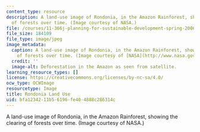 ```yaml
---
content_type: resource
description: A land-use image of Rondonia, in the Amazon Rainforest, showing the clearing
  of forests over time. (Image courtesy of NASA.)
file: /courses/11-366j-planning-for-sustainable-development-spring-2006/bfa1234211b56196fe404888c286314c_11-366js06.jpg
file_size: 184109
file_type: image/jpeg
image_metadata:
  caption: A land-use image of Rondonia, in the Amazon Rainforest, showing the clearing
    of forests over time. (Image courtesy of [NASA](http://www.nasa.gov/).)
  credit: ''
  image-alt: Deforestation in the Amazon as seen from satellite.
learning_resource_types: []
license: https://creativecommons.org/licenses/by-nc-sa/4.0/
ocw_type: OCWImage
resourcetype: Image
title: Rondonia Land Use
uid: bfa12342-11b5-6196-fe40-4888c286314c
---
```

A land-use image of Rondonia, in the Amazon Rainforest, showing the clearing of forests over time. (Image courtesy of NASA.)